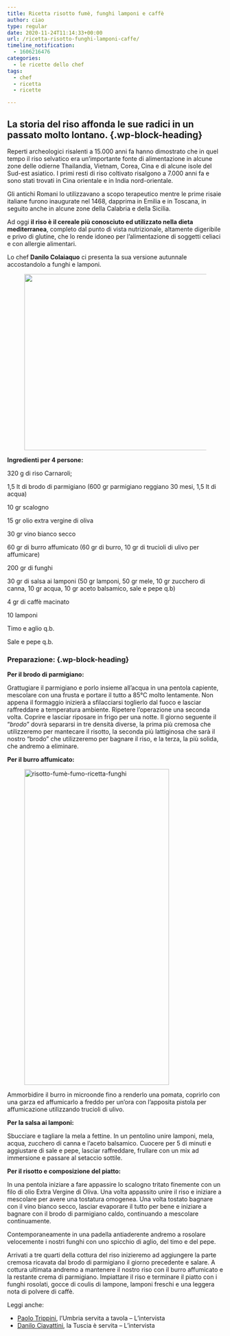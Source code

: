 ```yaml
---
title: Ricetta risotto fumè, funghi lamponi e caffè
author: ciao
type: regular
date: 2020-11-24T11:14:33+00:00
url: /ricetta-risotto-funghi-lamponi-caffe/
timeline_notification:
  - 1606216476
categories:
  - le ricette dello chef
tags:
  - chef
  - ricetta
  - ricette

---
```

## La storia del riso affonda le sue radici in un passato molto lontano.  {.wp-block-heading}

Reperti archeologici risalenti a 15.000 anni fa hanno dimostrato che in quel tempo il riso selvatico era un&#8217;importante fonte di alimentazione in alcune zone delle odierne Thailandia, Vietnam, Corea, Cina e di alcune isole del Sud-est asiatico. I primi resti di riso coltivato risalgono a 7.000 anni fa e sono stati trovati in Cina orientale e in India nord-orientale. 

Gli antichi Romani lo utilizzavano a scopo terapeutico mentre le prime risaie italiane furono inaugurate nel 1468, dapprima in Emilia e in Toscana, in seguito anche in alcune zone della Calabria e della Sicilia. 

Ad oggi **il riso è il cereale più conosciuto ed utilizzato nella dieta mediterranea**, completo dal punto di vista nutrizionale, altamente digeribile e privo di glutine, che lo rende idoneo per l’alimentazione di soggetti celiaci e con allergie alimentari.

Lo chef **Danilo Colaiaquo** ci presenta la sua versione autunnale accostandolo a funghi e lamponi.

<div class="wp-block-image">
  <figure class="aligncenter size-large is-resized"><img loading="lazy" decoding="async" src="images/wp-content/uploads/2020/11/risotto-fumecc80-ricetta-lamponi-chef-funghi.jpg" alt="" class="wp-image-1836" width="496" height="410" /></figure>
</div>

**Ingredienti per 4 persone:**

320 g di riso Carnaroli;

1,5 lt di brodo di parmigiano&nbsp;(600 gr parmigiano reggiano 30 mesi, 1,5 lt di acqua)

10 gr scalogno

15 gr olio extra vergine di oliva

30 gr vino bianco secco

60 gr di burro affumicato (60 gr di burro, 10 gr di trucioli di ulivo per affumicare)

200 gr di funghi

30 gr di salsa ai lamponi (50 gr lamponi, 50 gr mele, 10 gr zucchero di canna, 10 gr acqua, 10 gr aceto balsamico, sale e pepe q.b)

4 gr di caffè macinato

10 lamponi&nbsp;

Timo e aglio q.b.

Sale e pepe q.b.

### Preparazione: {.wp-block-heading}

**Per il brodo di parmigiano:**

Grattugiare il parmigiano e porlo insieme all&#8217;acqua in una pentola capiente, mescolare con una frusta e portare il tutto a 85°C molto lentamente. Non appena il formaggio inizierà a sfilacciarsi toglierlo dal fuoco e lasciar raffreddare a temperatura ambiente. Ripetere l&#8217;operazione una seconda volta. Coprire e lasciar riposare in frigo per una notte. Il giorno seguente il &#8220;_brodo_&#8221; dovrà separarsi in tre densità diverse, la prima più cremosa che utilizzeremo per mantecare il risotto, la seconda più lattiginosa che sarà il nostro &#8220;brodo&#8221; che utilizzeremo per bagnare il riso, e la terza, la più solida, che andremo a eliminare. 

**Per il burro affumicato:**

<div class="wp-block-image">
  <figure class="alignleft size-large is-resized"><img loading="lazy" decoding="async" src="images/wp-content/uploads/2020/11/risotto-fumecc80-funghi-lamponi-piatto-ricetta.jpg?w=469" alt="risotto-fumè-fumo-ricetta-funghi" class="wp-image-1834" width="337" height="735" /></figure>
</div>

Ammorbidire il burro in microonde fino a renderlo una pomata, coprirlo con una garza ed affumicarlo a freddo per un&#8217;ora con l&#8217;apposita pistola per affumicazione utilizzando trucioli di ulivo.

**Per la salsa ai lamponi:&nbsp;**

Sbucciare e tagliare la mela a fettine. In un pentolino unire&nbsp;lamponi, mela, acqua, zucchero di canna e l&#8217;aceto balsamico. Cuocere per 5 di minuti e aggiustare di sale e pepe, lasciar raffreddare, frullare con un mix ad immersione e passare al setaccio sottile.

**Per il risotto e composizione del piatto:**

In una pentola iniziare a fare appassire lo scalogno tritato finemente con un filo di olio Extra Vergine di Oliva. Una volta appassito unire il riso e iniziare a mescolare per avere una tostatura omogenea. Una volta tostato bagnare con il vino bianco secco, lasciar evaporare il tutto per bene e iniziare a bagnare con il brodo di parmigiano caldo, continuando a mescolare continuamente.

Contemporaneamente in una padella antiaderente andremo a rosolare velocemente i nostri funghi con uno spicchio di aglio, del timo e del pepe.

Arrivati a tre quarti della cottura del riso inizieremo ad aggiungere la parte cremosa ricavata dal brodo di parmigiano il giorno precedente e salare. A cottura ultimata andremo a mantenere il nostro riso con il burro affumicato e la restante crema di parmigiano. Impiattare il riso e terminare il piatto con i funghi rosolati, gocce di coulis di lampone, lamponi freschi e una leggera nota di polvere di caffè.

Leggi anche: 

<ul class="wp-block-list">
  <li>
    <a href="https://aleepepe.com/2020/11/16/paolo-trippini-ristorante-intervista/" target="_blank" rel="noreferrer noopener">Paolo Trippini</a>, l&#8217;Umbria servita a tavola &#8211; L&#8217;intervista
  </li>
  <li>
    <a href="https://aleepepe.com/2020/10/19/danilo-ciavattini-ristorante-menu/" target="_blank" rel="noreferrer noopener">Danilo Ciavattini</a>, la Tuscia è servita &#8211; L&#8217;intervista
  </li>
</ul>